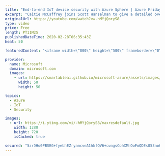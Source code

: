 ```yaml
---
title: "End-to-end IoT device security with Azure Sphere | Azure Friday"
excerpt: "Caitie McCaffrey joins Scott Hanselman to give a detailed overview of Azure Sphere, including how the hardware, operating system, and cloud-based security service work together to deliver end-to-end security for IoT devices. Azure Sphere is now generally available.  A secure foundation for IoT, Azure"
originalUrl: https://youtube.com/watch?v=-hMYjQoryS8
type: video
price: Free
length: PT11M2S
publishedDateTime: 2020-02-28T06:35:43Z
heat: 50

featuredContent: "<iframe width=\"800\" height=\"500\" frameborder=\"0\" src=\"https://www.youtube.com/embed/-hMYjQoryS8\" allow=\"accelerometer; autoplay; encrypted-media; gyroscope; picture-in-picture\" allowfullscreen></iframe>"

provider:
  name: Microsoft
  domain: microsoft.com
  images:
    - url: https://smartableai.github.io/microsoft-azure/assets/images/organizations/microsoft.com-50x50.jpg
      width: 50
      height: 50

topics:
  - Azure
  - IoT
  - Security

images:
  - url: https://i.ytimg.com/vi/-hMYjQoryS8/maxresdefault.jpg
    width: 1280
    height: 720
    isCached: true

secured: "5zrDHo0PBSBG+fyeLhEZryancveA1hkfQV6+cwngsCohXMhOoFmQDEs053no0/Fwkbc3JUylNJXWDqGpYGhA79FfxE9DciKa2xiTEIcBkC1Iw6UhC7txMURPLcjBitvxDkQhW+v+36nRzMDBFQ9OYhLU32tcsv1W/eM/eX84SypUk804UmqL5RVteFzmWQzQ0GMctzt0rq7RweGC4L0cumX5/wPRDSsrOZt2uKcAjN+vKE1CaE94vem9kywFAM3U5JNkvMHgP1pyerRgVzwASSCBVKHl8JeImL/zILveLrsGfnb8Jwfad8EFaCsP8I0bzxVkephxkeFtXiySTZiN6dcSzgOkBeQo3cQy08fg3JKG8hxbl6NuhN1neAHiSLe3XPwpd3lf406lNWMZiZhEEAJQUTr6mMqdZfU/791BovY=;m4HFB7dq71cBeK+04SwwMg=="
---
```


